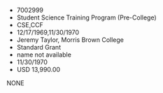 * 7002999
* Student Science Training Program (Pre-College)
* CSE,CCF
* 12/17/1969,11/30/1970
* Jeremy Taylor, Morris Brown College
* Standard Grant
*   name not available
* 11/30/1970
* USD 13,990.00

NONE